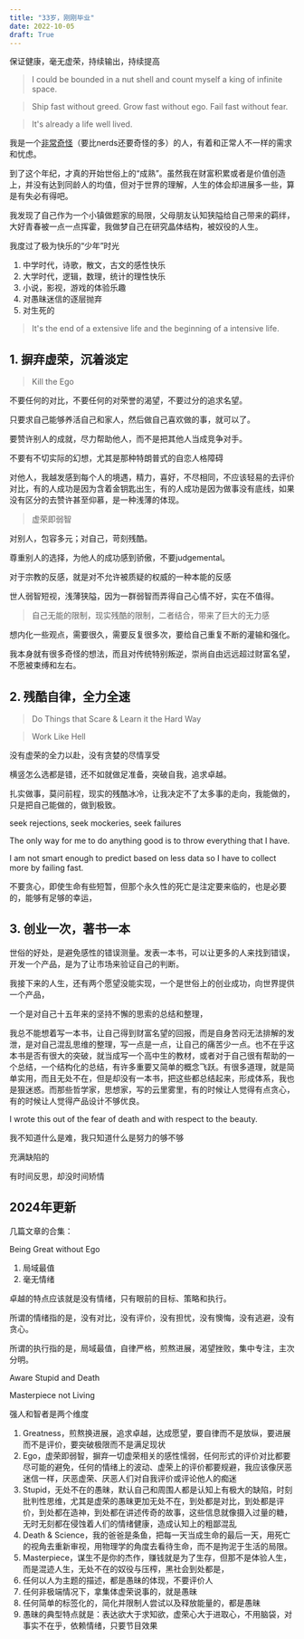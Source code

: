 ```yaml
---
title: "33岁，刚刚毕业"
date: 2022-10-05
draft: True
---
```


保证健康，毫无虚荣，持续输出，持续提高

> I could be bounded in a nut shell and count myself a king of infinite space.

> Ship fast without greed. Grow fast without ego. Fail fast without fear.

> It's already a life well lived.

我是一个[非常奇怪](http://www.paulgraham.com/nerds.html)（要比nerds还要奇怪的多）的人，有着和正常人不一样的需求和忧虑。

到了这个年纪，才真的开始世俗上的“成熟”。虽然我在财富积累或者是价值创造上，并没有达到同龄人的均值，但对于世界的理解，人生的体会却进展多一些，算是有失必有得吧。

我发现了自己作为一个小镇做题家的局限，父母朋友认知狭隘给自己带来的羁绊，大好青春被一点一点挥霍，我做梦自己在研究晶体结构，被奴役的人生。

我度过了极为快乐的“少年”时光

1. 中学时代，诗歌，散文，古文的感性快乐
1. 大学时代，逻辑，数理，统计的理性快乐
1. 小说，影视，游戏的体验乐趣
1. 对愚昧迷信的逐层抛弃
1. 对生死的

> It's the end of a extensive life and the beginning of a intensive life.

## 1. 摒弃虚荣，沉着淡定

> Kill the Ego

不要任何的对比，不要任何的对荣誉的渴望，不要过分的追求名望。

只要求自己能够养活自己和家人，然后做自己喜欢做的事，就可以了。

要赞许别人的成就，尽力帮助他人，而不是把其他人当成竞争对手。

不要有不切实际的幻想，尤其是那种特朗普式的自恋人格障碍

对他人，我越发感到每个人的境遇，精力，喜好，不尽相同，不应该轻易的去评价对比，有的人成功是因为含着金钥匙出生，有的人成功是因为做事没有底线，如果没有区分的去赞许甚至仰慕，是一种浅薄的体现。

> 虚荣即弱智

对别人，包容多元；对自己，苛刻残酷。

尊重别人的选择，为他人的成功感到骄傲，不要judgemental。

对于宗教的反感，就是对不允许被质疑的权威的一种本能的反感

世人弱智短视，浅薄狭隘，因为一群弱智而弄得自己心情不好，实在不值得。

> 自己无能的限制，现实残酷的限制，二者结合，带来了巨大的无力感

想内化一些观点，需要很久，需要反复很多次，要给自己重复不断的灌输和强化。

我本身就有很多奇怪的想法，而且对传统特别叛逆，崇尚自由远远超过财富名望，不愿被束缚和左右。

## 2. 残酷自律，全力全速

> Do Things that Scare & Learn it the Hard Way

> Work Like Hell

没有虚荣的全力以赴，没有贪婪的尽情享受

横竖怎么选都是错，还不如就做足准备，突破自我，追求卓越。

扎实做事，莫问前程，现实的残酷冰冷，让我决定不了太多事的走向，我能做的，只是把自己能做的，做到极致。

seek rejections, seek mockeries, seek failures

The only way for me to do anything good is to throw everything that I have.

I am not smart enough to predict based on less data so I have to collect more by failing fast.

不要贪心，即使生命有些短暂，但那个永久性的死亡是注定要来临的，也是必要的，能够有足够的幸运，

## 3. 创业一次，著书一本

世俗的好处，是避免感性的错误测量。发表一本书，可以让更多的人来找到错误，开发一个产品，是为了让市场来验证自己的判断。

我接下来的人生，还有两个愿望没能实现，一个是世俗上的创业成功，向世界提供一个产品，

一个是对自己十五年来的坚持不懈的思索的总结和整理，

我总不能想着写一本书，让自己得到财富名望的回报，而是自身苦闷无法排解的发泄，是对自己混乱思维的整理，写一点是一点，让自己的痛苦少一点。也不在乎这本书是否有很大的突破，就当成写一个高中生的教材，或者对于自己很有帮助的一个总结，一个结构化的总结，有许多重要又简单的概念飞跃。有很多道理，就是简单实用，而且无处不在，但是却没有一本书，把这些都总结起来，形成体系，我也是狠迷惑。而那些哲学家，思想家，写的云里雾里，有的时候让人觉得有点贪心，有的时候让人觉得产品设计不够优良。

I wrote this out of the fear of death and with respect to the beauty.

我不知道什么是难，我只知道什么是努力的够不够

充满缺陷的

有时间反思，却没时间矫情

## 2024年更新

几篇文章的合集：

Being Great without Ego

1. 局域最值
1. 毫无情绪

卓越的特点应该就是没有情绪，只有眼前的目标、策略和执行。

所谓的情绪指的是，没有对比，没有评价，没有担忧，没有懊悔，没有逃避，没有贪心。

所谓的执行指的是，局域最值，自律严格，煎熬进展，渴望挫败，集中专注，主次分明。

Aware Stupid and Death

Masterpiece not Living

强人和智者是两个维度
   
1. Greatness，煎熬换进展，追求卓越，达成愿望，要自律而不是放纵，要进展而不是评价，要突破极限而不是满足现状
1. Ego，虚荣即弱智，摒弃一切虚荣相关的感性懦弱，任何形式的评价对比都要尽可能的避免，任何的情绪上的波动、虚荣上的评价都要规避，我应该像厌恶迷信一样，厌恶虚荣、厌恶人们对自我评价或评论他人的痴迷
1. Stupid，无处不在的愚昧，默认自己和周围人都是认知上有极大的缺陷，时刻批判性思维，尤其是虚荣的愚昧更加无处不在，到处都是对比，到处都是评价，到处都在造神，到处都在讲述传奇的故事，这些信息就像摄入过量的糖，无时无刻都在侵蚀着人们的情绪健康，造成认知上的粗鄙混乱
1. Death & Science，我的爸爸是条鱼，把每一天当成生命的最后一天，用死亡的视角去重新审视，用物理学的角度去看待生命，而不是拘泥于生活的局限。
1. Masterpiece，谋生不是你的杰作，赚钱就是为了生存，但那不是体验人生，而是混迹人生，无处不在的奴役与压榨，黑社会到处都是，
1. 任何以人为主题的描述，都是愚昧的体现，不要评价人
1. 任何非极端情况下，拿集体虚荣说事的，就是愚昧
1. 任何简单的标签化的，简化并限制人尝试以及释放能量的，都是愚昧
1. 愚昧的典型特点就是：表达欲大于求知欲，虚荣心大于进取心，不用脑袋，对事实不在乎，依赖情绪，只要节目效果



